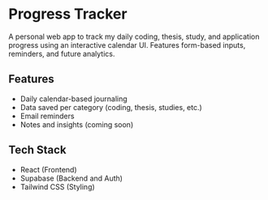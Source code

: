 # Progress Tracker

A personal web app to track my daily coding, thesis, study, and application progress using an interactive calendar UI. Features form-based inputs, reminders, and future analytics.

## Features

- Daily calendar-based journaling
- Data saved per category (coding, thesis, studies, etc.)
- Email reminders
- Notes and insights (coming soon)

## Tech Stack

- React (Frontend)
- Supabase (Backend and Auth)
- Tailwind CSS (Styling)
